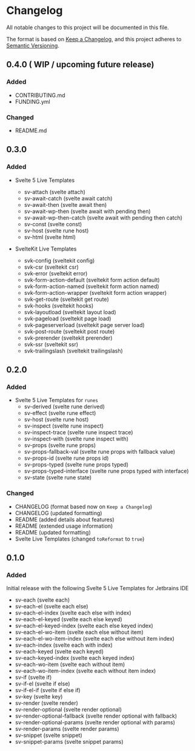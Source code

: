 # Changelog

All notable changes to this project will be documented in this file.

The format is based on [Keep a Changelog](https://keepachangelog.com/en/1.1.0/),
and this project adheres to [Semantic Versioning](https://semver.org/spec/v2.0.0.html).

## 0.4.0 ( WIP / upcoming future release)

### Added

- CONTRIBUTING.md
- FUNDING.yml

### Changed

- README.md

## 0.3.0

### Added

- Svelte 5 Live Templates
  - sv-attach (svelte attach)
  - sv-await-catch (svelte await catch)
  - sv-await-then (svelte await then)
  - sv-await-wp-then (svelte await with pending then)
  - sv-await-wp-then-catch (svelte await with pending then catch)
  - sv-const (svelte const)
  - sv-host (svelte rune host)
  - sv-html (svelte html)


- SvelteKit Live Templates
  - svk-config (sveltekit config)
  - svk-csr (sveltekit csr)
  - svk-error (sveltekit error)
  - svk-form-action-default (sveltekit form action default)
  - svk-form-action-named (sveltekit form action named)
  - svk-form-action-wrapper (sveltekit form action wrapper)
  - svk-get-route (sveltekit get route)
  - svk-hooks (sveltekit hooks)
  - svk-layoutload (sveltekit layout load)
  - svk-pageload (sveltekit page load)
  - svk-pageserverload (sveltekit page server load)
  - svk-post-route (sveltekit post route)
  - svk-prerender (sveltekit prerender)
  - svk-ssr (sveltekit ssr)
  - svk-trailingslash (sveltekit trailingslash)

## 0.2.0

### Added

- Svelte 5 Live Templates for `runes`
  - sv-derived (svelte rune derived)
  - sv-effect (svelte rune effect)
  - sv-host (svelte rune host)
  - sv-inspect (svelte rune inspect)
  - sv-inspect-trace (svelte rune inspect trace)
  - sv-inspect-with (svelte rune inspect with)
  - sv-props (svelte rune props)
  - sv-props-fallback-val (svelte rune props with fallback value)
  - sv-props-id (svelte rune props id)
  - sv-props-typed (svelte rune props typed)
  - sv-props-typed-interface (svelte rune props typed with interface)
  - sv-state (svelte rune state)

### Changed

- CHANGELOG (format based now on `Keep a Changelog`)
- CHANGELOG (updated formatting)
- README (added details about features)
- README (extended usage information)
- README (updated formatting)
- Svelte Live Templates (changed `toReformat` to `true`)

## 0.1.0

### Added

Initial release with the following Svelte 5 Live Templates for Jetbrains IDE

- sv-each (svelte each)
- sv-each-el (svelte each else)
- sv-each-el-index (svelte each else with index)
- sv-each-el-keyed (svelte each else keyed)
- sv-each-el-keyed-index (svelte each else keyed index)
- sv-each-el-wo-item (svelte each else without item)
- sv-each-el-wo-item-index (svelte each else without item index)
- sv-each-index (svelte each with index)
- sv-each-keyed (svelte each keyed)
- sv-each-keyed-index (svelte each keyed index)
- sv-each-wo-item (svelte each without item)
- sv-each-wo-item-index (svelte each without item index)
- sv-if (svelte if)
- sv-if-el (svelte if else)
- sv-if-el-if (svelte if else if)
- sv-key (svelte key)
- sv-render (svelte render)
- sv-render-optional (svelte render optional)
- sv-render-optional-fallback (svelte render optional with fallback)
- sv-render-optional-params (svelte render optional with params)
- sv-render-params (svelte render params)
- sv-snippet (svelte snippet)
- sv-snippet-params (svelte snippet params) 
